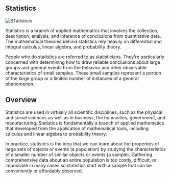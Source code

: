 ## Statistics

![STatistocs](https://github.com/deva-246/Statistics-Essentials/assets/75877347/9c16db26-c5d5-4070-863f-d18cf7bd9aa0)


Statistics is a branch of applied mathematics that involves the collection, description, analysis, and inference of conclusions from quantitative data. The mathematical theories behind statistics rely heavily on differential and integral calculus, linear algebra, and probability theory.

People who do statistics are referred to as statisticians. They're particularly concerned with determining how to draw reliable conclusions about large groups and general events from the behavior and other observable characteristics of small samples. These small samples represent a portion of the large group or a limited number of instances of a general phenomenon.

## Overview

Statistics are used in virtually all scientific disciplines, such as the physical and social sciences as well as in business, the humanities, government, and manufacturing. Statistics is fundamentally a branch of applied mathematics that developed from the application of mathematical tools, including calculus and linear algebra to probability theory.

In practice, statistics is the idea that we can learn about the properties of large sets of objects or events (a population) by studying the characteristics of a smaller number of similar objects or events (a sample). Gathering comprehensive data about an entire population is too costly, difficult, or impossible in many cases so statistics start with a sample that can be conveniently or affordably observed.

